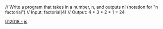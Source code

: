 // Write a program that takes in a number, n, and outputs n! (notation for "n factorial")
// Input: factorial(4)
// Output: 4 * 3 * 2 * 1 = 24

[012018 - js](https://github.com/vibrantlife/algorithm-interview-prep/blob/master/solutions/factorial_012018.js)